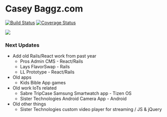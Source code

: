 Casey Baggz.com
================
[![Build Status](https://travis-ci.org/caseybaggz/caseybaggz.svg?branch=master)](https://travis-ci.org/caseybaggz/caseybaggz)
[![Coverage Status](https://coveralls.io/repos/github/caseybaggz/caseybaggz/badge.svg)](https://coveralls.io/github/caseybaggz/caseybaggz)

<img src="https://cloud.githubusercontent.com/assets/4819738/17933175/b025f3b6-69d8-11e6-973c-c4ece3f3b861.png" />


### Next Updates
* Add old Rails/React work from past year
  * Pros Admin CMS - React/Rails
  * Lays FlavorSwap - Rails
  * LL Prototype - React/Rails
* Old apps
  * Kids Bible App games
* Old work IoTs related
  * Sabre TripCase Samsung Smartwatch app - Tizen OS
  * Sister Technologies Android Camera App - Android
* Old other things
  * Sister Technologies custom video player for streaming / JS & jQuery
